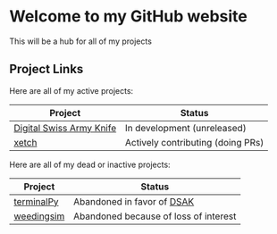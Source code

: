 # Welcome to my GitHub website

This will be a hub for all of my projects

## Project Links

Here are all of my active projects:

Project | Status
--------|-------
[Digital Swiss Army Knife](https://robtech21/github.io/DigitalSwissArmyKnife) | In development (unreleased)
[xetch](https://github.com/B00bleaTea/xetch) | Actively contributing (doing PRs)

Here are all of my dead or inactive projects:

Project | Status
------- | ------
[terminalPy](https://github.com/robtech21/terminalPy) | Abandoned in favor of [DSAK](https://github.com/robtech21/DigitalSwissArmyKnife)
[weedingsim](https://github.com/robtech21/weedingsim) | Abandoned because of loss of interest
